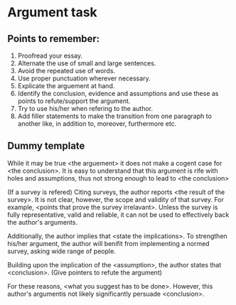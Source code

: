 # Argument task

Points to remember:
------------------------
1. Proofread your essay.
2. Alternate the use of small and large sentences. 
3. Avoid the repeated use of words.
4. Use proper punctuation wherever necessary. 
5. Explicate the arguement at hand. 
6. Identify the conclusion, evidence and assumptions and use these as points to refute/support the argument. 
7. Try to use his/her when refering to the author. 
8. Add filler statements to make the transition from one paragraph to another like, in addition to, moreover, furthermore etc. 

Dummy template
------------------
While it may be true \<the arguement\> it does not make a cogent case for \<the conclusion\>. It is easy to understand that this argument is rife with holes and assumptions, thus not strong enough to lead to \<the conclusion\>

(If a survey is refered)
Citing surveys, the author reports \<the result of the survey\>. It is not clear, however, the scope and validity of that survey. For example, \<points that prove the survey irrelavant\>. Unless the survey is fully representative, valid and reliable, it can not be used to effectively back the author's arguments. 


Additionally, the author implies that \<state the implications\>. To strengthen his/her argument, the author will benifit from implementing a normed survey, asking wide range of people. 

Building upon the implication of the \<assumption\>, the author states that \<conclusion\>. (Give pointers to refute the argument)

For these reasons, \<what you suggest has to be done\>. However, this author's argumentis not likely significantly persuade \<conclusion\>.